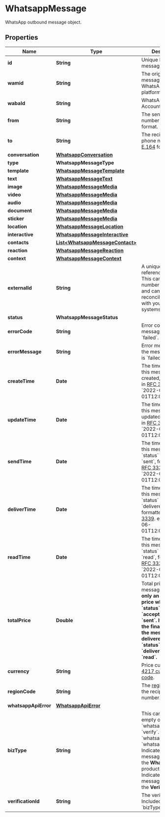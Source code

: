 

# WhatsappMessage

WhatsApp outbound message object.

## Properties

| Name | Type | Description | Notes |
|------------ | ------------- | ------------- | -------------|
|**id** | **String** | Unique ID of the message. |  |
|**wamid** | **String** | The original message ID on WhatsApp&#39;s platform. |  [optional] |
|**wabaId** | **String** | WhatsApp Business Account ID. |  |
|**from** | **String** | The sender&#39;s phone number in [E.164](https://en.wikipedia.org/wiki/E.164) format. |  |
|**to** | **String** | The recipient&#39;s phone number in [E.164](https://en.wikipedia.org/wiki/E.164) format. |  |
|**conversation** | [**WhatsappConversation**](WhatsappConversation.md) |  |  [optional] |
|**type** | **WhatsappMessageType** |  |  [optional] |
|**template** | [**WhatsappMessageTemplate**](WhatsappMessageTemplate.md) |  |  [optional] |
|**text** | [**WhatsappMessageText**](WhatsappMessageText.md) |  |  [optional] |
|**image** | [**WhatsappMessageMedia**](WhatsappMessageMedia.md) |  |  [optional] |
|**video** | [**WhatsappMessageMedia**](WhatsappMessageMedia.md) |  |  [optional] |
|**audio** | [**WhatsappMessageMedia**](WhatsappMessageMedia.md) |  |  [optional] |
|**document** | [**WhatsappMessageMedia**](WhatsappMessageMedia.md) |  |  [optional] |
|**sticker** | [**WhatsappMessageMedia**](WhatsappMessageMedia.md) |  |  [optional] |
|**location** | [**WhatsappMessageLocation**](WhatsappMessageLocation.md) |  |  [optional] |
|**interactive** | [**WhatsappMessageInteractive**](WhatsappMessageInteractive.md) |  |  [optional] |
|**contacts** | [**List&lt;WhatsappMessageContact&gt;**](WhatsappMessageContact.md) |  |  [optional] |
|**reaction** | [**WhatsappMessageReaction**](WhatsappMessageReaction.md) |  |  [optional] |
|**context** | [**WhatsappMessageContext**](WhatsappMessageContext.md) |  |  [optional] |
|**externalId** | **String** | A unique string to reference the object. This can be an order number or similar, and can be used to reconcile the object with your internal systems. |  [optional] |
|**status** | **WhatsappMessageStatus** |  |  [optional] |
|**errorCode** | **String** | Error code when the message status is &#x60;failed&#x60;. |  [optional] |
|**errorMessage** | **String** | Error message when the message status is &#x60;failed&#x60;. |  [optional] |
|**createTime** | **Date** | The time at which this message is created, formatted in [RFC 3339](https://datatracker.ietf.org/doc/html/rfc3339). e.g., &#x60;2022-06-01T12:00:00.000Z&#x60;. |  [optional] |
|**updateTime** | **Date** | The time at which this message is updated, formatted in [RFC 3339](https://datatracker.ietf.org/doc/html/rfc3339). e.g., &#x60;2022-06-01T12:00:00.000Z&#x60;. |  [optional] |
|**sendTime** | **Date** | The time at which this message &#x60;status&#x60; changed to &#x60;sent&#x60;, formatted in [RFC 3339](https://datatracker.ietf.org/doc/html/rfc3339). e.g., &#x60;2022-06-01T12:00:00.000Z&#x60;. |  [optional] |
|**deliverTime** | **Date** | The time at which this message &#x60;status&#x60; changed to &#x60;delivered&#x60;, formatted in [RFC 3339](https://datatracker.ietf.org/doc/html/rfc3339). e.g., &#x60;2022-06-01T12:00:00.000Z&#x60;. |  [optional] |
|**readTime** | **Date** | The time at which this message &#x60;status&#x60; changed to &#x60;read&#x60;, formatted in [RFC 3339](https://datatracker.ietf.org/doc/html/rfc3339). e.g., &#x60;2022-06-01T12:00:00.000Z&#x60;. |  [optional] |
|**totalPrice** | **Double** | Total price of this message. **Note: It&#39;s only an estimated price when the &#x60;status&#x60; is &#x60;accepted&#x60; or &#x60;sent&#x60;. It becomes the final price after the message is delivered, i.e., the &#x60;status&#x60; is &#x60;delivered&#x60; or &#x60;read&#x60;.** |  [optional] |
|**currency** | **String** | Price currency. [ISO 4217 currency code](https://en.wikipedia.org/wiki/ISO_4217). |  [optional] |
|**regionCode** | **String** | The [region code](https://en.wikipedia.org/wiki/ISO_3166-1_alpha-2) of the recipient phone number. |  [optional] |
|**whatsappApiError** | [**WhatsappApiError**](WhatsappApiError.md) |  |  [optional] |
|**bizType** | **String** | This can be either empty or one of &#x60;whatsapp&#x60;, or &#x60;verify&#x60;. Defaults to &#x60;whatsapp&#x60;. - &#x60;whatsapp&#x60;: Indicates that the message is sent via the **WhatsApp** product. - &#x60;verify&#x60;: Indicates that the message is sent via the **Verify** product. |  [optional] |
|**verificationId** | **String** | The verification ID. Included only when &#x60;bizType&#x60; is &#x60;verify&#x60;. |  [optional] |



